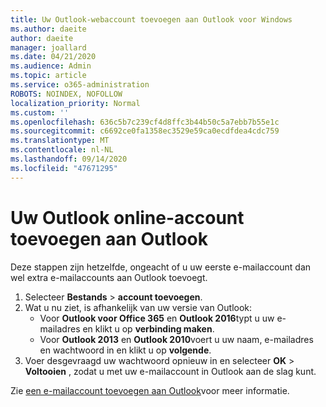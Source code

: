 ```yaml
---
title: Uw Outlook-webaccount toevoegen aan Outlook voor Windows
ms.author: daeite
author: daeite
manager: joallard
ms.date: 04/21/2020
ms.audience: Admin
ms.topic: article
ms.service: o365-administration
ROBOTS: NOINDEX, NOFOLLOW
localization_priority: Normal
ms.custom: ''
ms.openlocfilehash: 636c5b7c239cf4d8ffc3b44b50c5a7ebb7b55e1c
ms.sourcegitcommit: c6692ce0fa1358ec3529e59ca0ecdfdea4cdc759
ms.translationtype: MT
ms.contentlocale: nl-NL
ms.lasthandoff: 09/14/2020
ms.locfileid: "47671295"
---
```

# <a name="add-your-outlook-on-the-web-account-to-outlook"></a>Uw Outlook online-account toevoegen aan Outlook

Deze stappen zijn hetzelfde, ongeacht of u uw eerste e-mailaccount dan wel extra e-mailaccounts aan Outlook toevoegt.

1. Selecteer **Bestands**  >  **account toevoegen**.
1. Wat u nu ziet, is afhankelijk van uw versie van Outlook:
    - Voor **Outlook voor Office 365** en **Outlook 2016**typt u uw e-mailadres en klikt u op **verbinding maken**.
    - Voor **Outlook 2013** en **Outlook 2010**voert u uw naam, e-mailadres en wachtwoord in en klikt u op **volgende**.
1. Voer desgevraagd uw wachtwoord opnieuw in en selecteer **OK**  >  **Voltooien** , zodat u met uw e-mailaccount in Outlook aan de slag kunt.

Zie [een e-mailaccount toevoegen aan Outlook](https://support.office.com/article/6e27792a-9267-4aa4-8bb6-c84ef146101b)voor meer informatie.